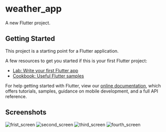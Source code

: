 # weather_app

A new Flutter project.

## Getting Started

This project is a starting point for a Flutter application.

A few resources to get you started if this is your first Flutter project:

- [Lab: Write your first Flutter app](https://flutter.dev/docs/get-started/codelab)
- [Cookbook: Useful Flutter samples](https://flutter.dev/docs/cookbook)

For help getting started with Flutter, view our
[online documentation](https://flutter.dev/docs), which offers tutorials,
samples, guidance on mobile development, and a full API reference.

## Screenshots
![frist_screen](https://user-images.githubusercontent.com/75329130/140404679-0a4d7a29-37e9-41c7-9675-d4280d56e879.jpg)
![second_screen](https://user-images.githubusercontent.com/75329130/140404690-b867c606-2818-484c-8475-ea3236a37981.jpg)
![third_screen](https://user-images.githubusercontent.com/75329130/140404692-2cc597b2-a104-43ef-a097-2862e73c702b.jpg)
![fourth_screen](https://user-images.githubusercontent.com/75329130/140404686-08c11b2e-cab1-48b1-99d1-53848490016f.jpg)



